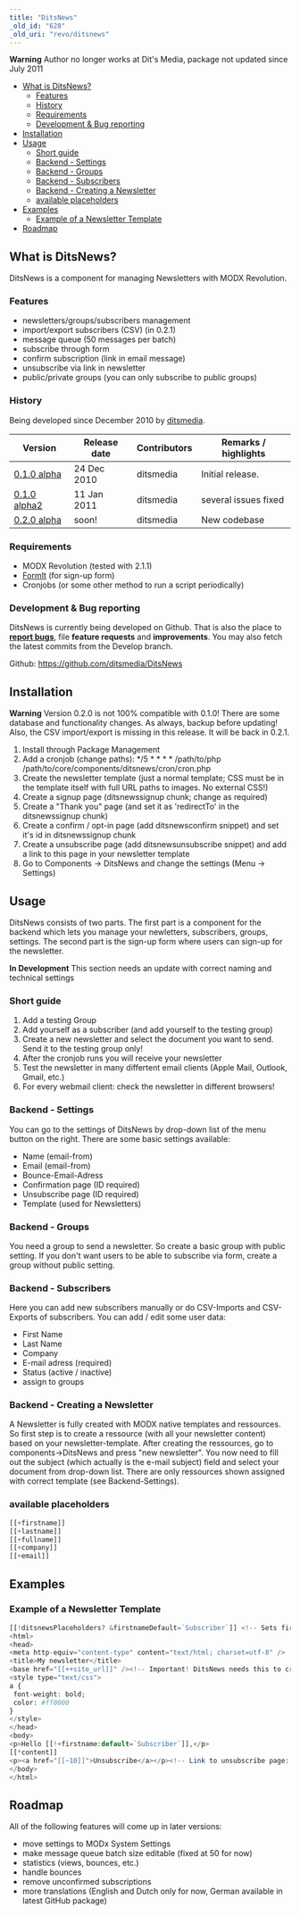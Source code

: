 ```yaml
---
title: "DitsNews"
_old_id: "628"
_old_uri: "revo/ditsnews"
---
```


**Warning**
Author no longer works at Dit's Media, package not updated since July 2011

- [What is DitsNews?](#DitsNews-WhatisDitsNews%3F)
  - [Features](#DitsNews-Features)
  - [History](#DitsNews-History)
  - [Requirements](#DitsNews-Requirements)
  - [Development & Bug reporting](#DitsNews-Development%26Bugreporting)
- [Installation](#DitsNews-Installation)
- [Usage](#DitsNews-Usage)
  - [Short guide](#DitsNews-Shortguide%26nbsp%3B)
  - [Backend - Settings](#DitsNews-BackendSettings)
  - [Backend - Groups](#DitsNews-BackendGroups)
  - [Backend - Subscribers](#DitsNews-BackendSubscribers)
  - [Backend - Creating a Newsletter](#DitsNews-BackendCreatingaNewsletter)
  - [available placeholders](#DitsNews-availableplaceholders)
- [Examples](#DitsNews-Examples)
  - [Example of a Newsletter Template](#DitsNews-ExampleofaNewsletterTemplate)
- [Roadmap](#DitsNews-Roadmap)



## What is DitsNews?

DitsNews is a component for managing Newsletters with MODX Revolution.

### Features

- newsletters/groups/subscribers management
- import/export subscribers (CSV) (in 0.2.1)
- message queue (50 messages per batch)
- subscribe through form
- confirm subscription (link in email message)
- unsubscribe via link in newsletter
- public/private groups (you can only subscribe to public groups)

### History

Being developed since December 2010 by [ditsmedia](http://modx.com/extras/author/ditsmedia).

| Version | Release date | Contributors | Remarks / highlights |
|---------|--------------|--------------|----------------------|
| [0.1.0 alpha](http://modx.com/extras/package/ditsnews?version=4d556d0fb2b083396d000fa4) | 24 Dec 2010 | ditsmedia | Initial release. |
| [0.1.0 alpha2](http://modx.com/extras/package/ditsnews) | 11 Jan 2011 | ditsmedia | several issues fixed |
| [0.2.0 alpha](http://modx.com/extras/package/ditsnews) | soon! | ditsmedia | New codebase |

### Requirements

- MODX Revolution (tested with 2.1.1)
- [FormIt](/extras/revo/formit "FormIt") (for sign-up form)
- Cronjobs (or some other method to run a script periodically)

### Development & Bug reporting

DitsNews is currently being developed on Github. That is also the place to **[report bugs](https://github.com/ditsmedia/DitsNews/issues)**, file **feature requests** and **improvements**. You may also fetch the latest commits from the Develop branch.

Github: <https://github.com/ditsmedia/DitsNews>

## Installation

**Warning**
Version 0.2.0 is not 100% compatible with 0.1.0! There are some database and functionality changes. As always, backup before updating! Also, the CSV import/export is missing in this release. It will be back in 0.2.1.



1. Install through Package Management
2. Add a cronjob (change paths): \*/5 \* \* \* \* /path/to/php /path/to/core/components/ditsnews/cron/cron.php
3. Create the newsletter template (just a normal template; CSS must be in the template itself with full URL paths to images. No external CSS!)
4. Create a signup page (ditsnewssignup chunk; change as required)
5. Create a "Thank you" page (and set it as 'redirectTo' in the ditsnewssignup chunk)
6. Create a confirm / opt-in page (add ditsnewsconfirm snippet) and set it's id in ditsnewssignup chunk
7. Create a unsubscribe page (add ditsnewsunsubscribe snippet) and add a link to this page in your newsletter template
8. Go to Components -> DitsNews and change the settings (Menu -> Settings)

## Usage

DitsNews consists of two parts. The first part is a component for the backend which lets you manage your newletters, subscribers, groups, settings. The second part is the sign-up form where users can sign-up for the newsletter.

**In Development**
This section needs an update with correct naming and technical settings

### Short guide 

1. Add a testing Group
2. Add yourself as a subscriber (and add yourself to the testing group)
3. Create a new newsletter and select the document you want to send. Send it to the testing group only!
4. After the cronjob runs you will receive your newsletter
5. Test the newsletter in many differtent email clients (Apple Mail, Outlook, Gmail, etc.)
6. For every webmail client: check the newsletter in different browsers!

### Backend - Settings

You can go to the settings of DitsNews by drop-down list of the menu button on the right. There are some basic settings available:

- Name (email-from)
- Email (email-from)
- Bounce-Email-Adress
- Confirmation page (ID required)
- Unsubscribe page (ID required)
- Template (used for Newsletters)

### Backend - Groups

You need a group to send a newsletter. So create a basic group with public setting. If you don't want users to be able to subscribe via form, create a group without public setting.

### Backend - Subscribers

Here you can add new subscribers manually or do CSV-Imports and CSV-Exports of subscribers. You can add / edit some user data:

- First Name
- Last Name
- Company
- E-mail adress (required)
- Status (active / inactive)
- assign to groups

### Backend - Creating a Newsletter

A Newsletter is fully created with MODX native templates and ressources. So first step is to create a ressource (with all your newsletter content) based on your newsletter-template. After creating the ressources, go to components->DitsNews and press "new newsletter". You now need to fill out the subject (which actually is the e-mail subject) field and select your document from drop-down list. There are only ressources shown assigned with correct template (see Backend-Settings).

### available placeholders

``` php 
[[+firstname]]
[[+lastname]]
[[+fullname]]
[[+company]]
[[+email]]
```

## Examples

### Example of a Newsletter Template

``` php 
[[!ditsnewsPlaceholders? &firstnameDefault=`Subscriber`]] <!-- Sets firstname field of email newsletter to "Subscriber" when empty -->
<html>
<head>
<meta http-equiv="content-type" content="text/html; charset=utf-8" />
<title>My newsletter</title>
<base href="[[++site_url]]" /><!-- Important! DitsNews needs this to create correct URLs! -->
<style type="text/css">
a {
 font-weight: bold;
 color: #ff0000
}
</style>
</head>
<body>
<p>Hello [[!+firstname:default=`Subscriber`]],</p>
[[*content]]
<p><a href="[[~10]]">Unsubscribe</a></p><!-- Link to unsubscribe page: user data will be added while sending -->
</body>
</html>
```

## Roadmap

All of the following features will come up in later versions:

- move settings to MODx System Settings
- make message queue batch size editable (fixed at 50 for now)
- statistics (views, bounces, etc.)
- handle bounces
- remove unconfirmed subscriptions
- more translations (English and Dutch only for now, German available in latest GitHub package)